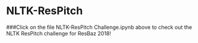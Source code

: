 # NLTK-ResPitch
###Click on the file NLTK-ResPitch Challenge.ipynb above to check out the NLTK ResPitch challenge for ResBaz 2018!
